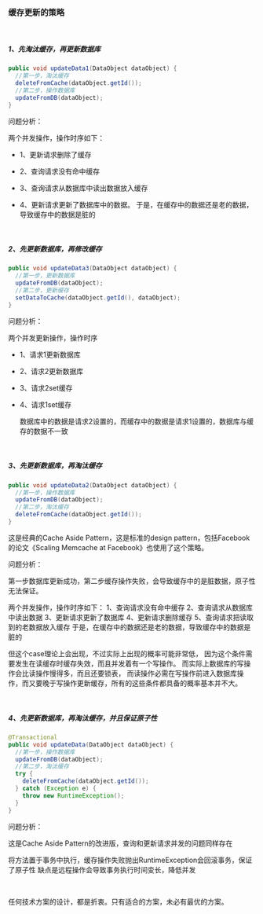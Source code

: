 ### 缓存更新的策略

&nbsp;

##### 1、先淘汰缓存，再更新数据库

```java
public void updateData1(DataObject dataObject) {
  //第一步，淘汰缓存
  deleteFromCache(dataObject.getId());
  //第二步，操作数据库
  updateFromDB(dataObject);
}
```

问题分析：

两个并发操作，操作时序如下：

- 1、更新请求删除了缓存

- 2、查询请求没有命中缓存

- 3、查询请求从数据库中读出数据放入缓存

- 4、更新请求更新了数据库中的数据。
  于是，在缓存中的数据还是老的数据，导致缓存中的数据是脏的

  &nbsp;



##### 2、先更新数据库，再修改缓存

```java
public void updateData3(DataObject dataObject) {
  //第一步，更新数据库
  updateFromDB(dataObject);
  //第二步，更新缓存
  setDataToCache(dataObject.getId(), dataObject);
}
```

问题分析：

两个并发更新操作，操作时序

- 1、请求1更新数据库

- 2、请求2更新数据库

- 3、请求2set缓存

- 4、请求1set缓存

  数据库中的数据是请求2设置的，而缓存中的数据是请求1设置的，数据库与缓存的数据不一致

  &nbsp;

  

##### 3、先更新数据库，再淘汰缓存

```java
public void updateData2(DataObject dataObject) {
  //第一步，操作数据库
  updateFromDB(dataObject);
  //第二步，淘汰缓存
  deleteFromCache(dataObject.getId());
}
```

这是经典的Cache Aside Pattern，这是标准的design pattern，包括Facebook的论文《Scaling Memcache at Facebook》也使用了这个策略。

问题分析：

第一步数据库更新成功，第二步缓存操作失败，会导致缓存中的是脏数据，原子性无法保证。

两个并发操作，操作时序如下：
1、查询请求没有命中缓存
2、查询请求从数据库中读出数据
3、更新请求更新了数据库
4、更新请求删除缓存
5、查询请求把读取到的老数据放入缓存
于是，在缓存中的数据还是老的数据，导致缓存中的数据是脏的

但这个case理论上会出现，不过实际上出现的概率可能非常低，
因为这个条件需要发生在读缓存时缓存失效，而且并发着有一个写操作。
而实际上数据库的写操作会比读操作慢得多，而且还要锁表，
而读操作必需在写操作前进入数据库操作，而又要晚于写操作更新缓存，所有的这些条件都具备的概率基本并不大。

&nbsp;



##### 4、先更新数据库，再淘汰缓存，并且保证原子性

```java
@Transactional    
public void updateData(DataObject dataObject) {
  //第一步，操作数据库
  updateFromDB(dataObject);
  //第二步，淘汰缓存
  try {
    deleteFromCache(dataObject.getId());
  } catch (Exception e) {
    throw new RuntimeException();
  }
}
```

问题分析：

这是Cache Aside Pattern的改进版，查询和更新请求并发的问题同样存在

将方法置于事务中执行，缓存操作失败抛出RuntimeException会回滚事务，保证了原子性
缺点是远程操作会导致事务执行时间变长，降低并发

&nbsp;

任何技术方案的设计，都是折衷。只有适合的方案，未必有最优的方案。


